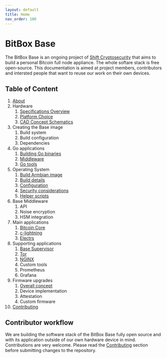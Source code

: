 ```yaml
---
layout: default
title: Home
nav_order: 100
---
```

# BitBox Base

The BitBox Base is an ongoing project of [Shift Cryptosecurity](https://shiftcrypto.ch/) that aims to build a personal Bitcoin full node appliance. The whole softare stack is free open-source. This documentation is aimed at project members, contributors and intersted people that want to reuse our work on their own devices.

## Table of Content

1. [About](about.md)
1. Hardware
   1. [Specifications Overview](hw/spec-overview.md)
   1. [Platform Choice](hw/platform-choice.md)
   1. [CAD Concept Schematics](hw/cad-concept-schematics.md)
1. Creating the Base image
   1. Build system
   1. Build configuration
   1. Dependencies
1. Go applications
   1. [Building Go binaries](go/build.md)
   1. [Middleware](go/middleware.md)
   1. [Go tools](go/tools.md)
1. Operating System
   1. [Build Armbian image](os/armbian-build.md)
   1. [Build details](os/build-details.md)
   1. [Configuration](os/configuration.md)
   1. [Security considerations](os/security.md)
   1. [Helper scripts](os/helper-scripts.md)
1. Base Middleware
   1. API
   1. Noise encryption
   1. HSM integration
1. Main applications
   1. [Bitcoin Core](applications/bitcoin-core.md)
   1. [c-lightning](applications/c-lightning.md)
   1. [Electrs](applications/electrs.md)
1. Supporting applications
   1. [Base Supervisor](support/supervisor.md)
   1. [Tor](support/tor.md)
   1. [NGINX](support/nginx.md)
   1. Custom tools
   1. Prometheus
   1. Grafana
1. Firmware upgrades
   1. [Overall concept](upgrade/concept.md)
   1. Device implementation
   1. Attestation
   1. Custom firmware
1. [Contributing](contributing.md)

## Contributor workflow

We are building the software stack of the BitBox Base fully open source and with its application outside of our own hardware device in mind. Contributions are very welcome. Please read the [Contributing](contributing.md) section before submitting changes to the repository.
